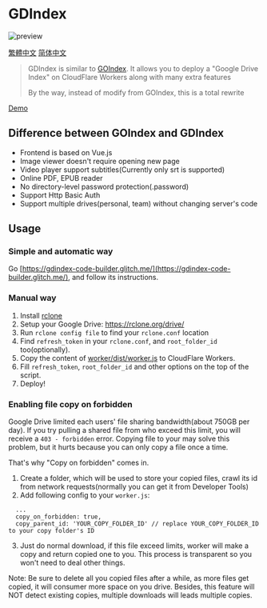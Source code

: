 # GDIndex

![preview](https://i.imgur.com/ENkZwCU.png)

[繁體中文](README.zhtw.md)
[简体中文](README.zh.md)

> GDIndex is similar to [GOIndex](https://github.com/donwa/goindex).
> It allows you to deploy a "Google Drive Index" on CloudFlare Workers along with many extra features
>
> By the way, instead of modify from GOIndex, this is a total rewrite

[Demo](https://gdindex-demo.maple3142.workers.dev/)

## Difference between GOIndex and GDIndex

-   Frontend is based on Vue.js
-   Image viewer doesn't require opening new page
-   Video player support subtitles(Currently only srt is supported)
-   Online PDF, EPUB reader
-   No directory-level password protection(.password)
-   Support Http Basic Auth
-   Support multiple drives(personal, team) without changing server's code

## Usage

### Simple and automatic way

Go [https://gdindex-code-builder.glitch.me/](https://gdindex-code-builder.glitch.me/), and follow its instructions.

### Manual way

1. Install [rclone](https://rclone.org/)
2. Setup your Google Drive: https://rclone.org/drive/
3. Run `rclone config file` to find your `rclone.conf` location
4. Find `refresh_token` in your `rclone.conf`, and `root_folder_id` too(optionally).
5. Copy the content of [worker/dist/worker.js](worker/dist/worker.js) to CloudFlare Workers.
6. Fill `refresh_token`, `root_folder_id` and other options on the top of the script.
7. Deploy!

### Enabling file copy on forbidden

Google Drive limited each users' file sharing bandwidth(about 750GB per day). If you try pulling a shared file from who exceed this limit, you will receive a `403 - forbidden` error. Copying file to your may solve this problem, but it hurts because you can only copy a file once a time.

That's why "Copy on forbidden" comes in.

1. Create a folder, which will be used to store your copied files, crawl its id from network requests(normally you can get it from Developer Tools)
2. Add following config to your `worker.js`:

```
  ...
  copy_on_forbidden: true,
  copy_parent_id: 'YOUR_COPY_FOLDER_ID' // replace YOUR_COPY_FOLDER_ID to your copy folder's ID
```

3. Just do normal download, if this file exceed limits, worker will make a copy and return copied one to you. This process is transparent so you won't need to deal other things.

Note: Be sure to delete all you copied files after a while, as more files get copied, it will consumer more space on you drive. Besides, this feature will NOT detect existing copies, multiple downloads will leads multiple copies.
